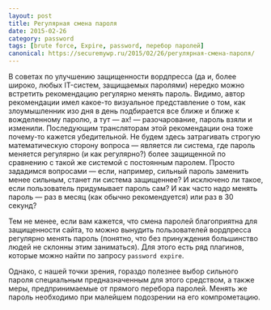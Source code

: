 ```yaml
---
layout: post
title: Регулярная смена пароля
date: 2015-02-26
category: password
tags: [brute force, Expire, password, перебор паролей]
canonical: https://securemywp.ru/2015/02/26/регулярная-смена-пароля/
---
```


В советах по улучшению защищенности вордпресса (да и, более широко, любых IT-систем, защищаемых паролями) нередко можно встретить рекомендацию регулярно менять пароль. Видимо, автор рекомендации имел какое-то визуальное представление о том, как злоумышленник изо дня в день подбирается все ближе и ближе к вожделенному паролю, а тут — ах! — разочарование, пароль взяли и изменили. Последующим трансляторам этой рекомендации она тоже почему-то кажется убедительной. Не будем здесь затрагивать строгую математическую сторону вопроса — является ли система, где пароль меняется регулярно (и как регулярно?) более защищенной по сравнению с такой же системой с постоянным паролем. Просто зададимся вопросами — если, например, сильный пароль заменить менее сильным, станет ли система защищеннее? И исключено ли такое, если пользователь придумывает пароль сам? И как часто надо менять пароль — раз в месяц (как обычно рекомендуется) или раз в 30 секунд?

Тем не менее, если вам кажется, что смена паролей благоприятна для защищенности сайта, то можно вынудить пользователей вордпресса регулярно менять пароль (понятно, что без принуждения большинство людей не склонны этим заниматься). Для этого есть ряд плагинов, которые можно найти по запросу <code>password expire</code>.

Однако, с нашей точки зрения, гораздо полезнее выбор сильного пароля специальным предназначенным для этого средством, а также меры, предпринимаемые от прямого перебора паролей. Менять же пароль необходимо при малейшем подозрении на его компрометацию.
